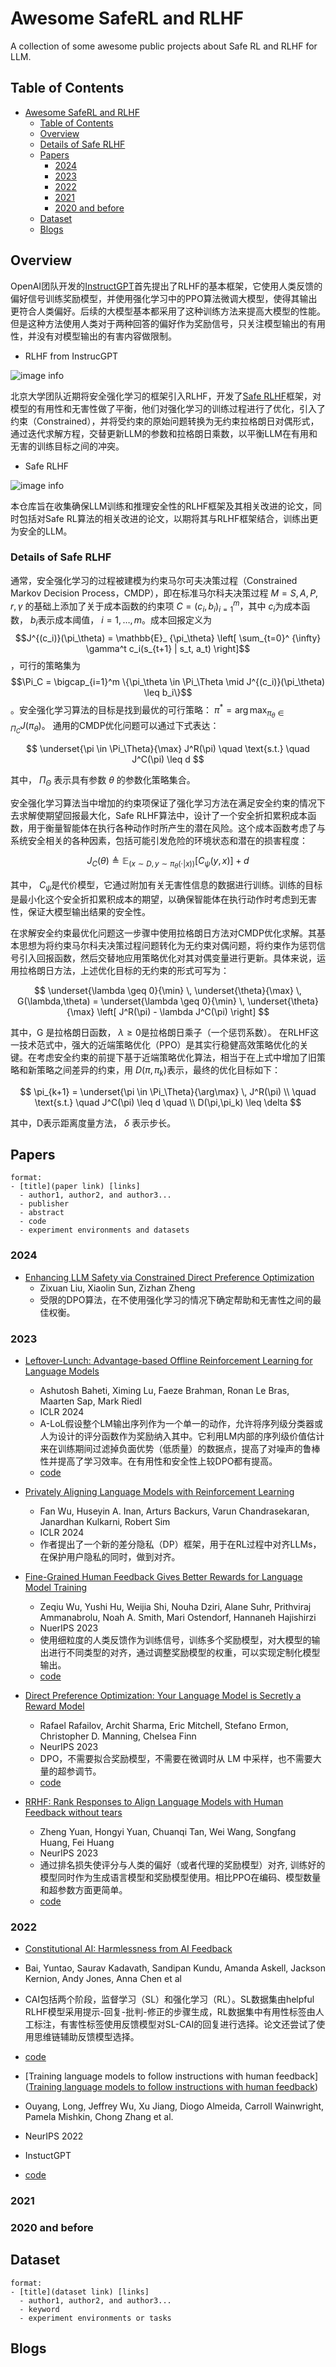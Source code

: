 # Awesome SafeRL and RLHF
A collection of some awesome public projects about Safe RL and RLHF for LLM.


## Table of Contents

- [Awesome SafeRL and RLHF](#awesome-saferl-and-rlhf)
  - [Table of Contents](#table-of-contents)
  - [Overview](#overview)
  - [Details of Safe RLHF ](#details-of-safe-rlhf)
  - [Papers](#papers)
    - [2024](#2024)
    - [2023](#2023)
    - [2022](#2022)
    - [2021](#2021)
    - [2020 and before](#2020-and-before)
  - [Dataset](#dataset)
  - [Blogs](#blogs)

## Overview

OpenAI团队开发的[InstructGPT](https://arxiv.org/abs/2203.02155)首先提出了RLHF的基本框架，它使用人类反馈的偏好信号训练奖励模型，并使用强化学习中的PPO算法微调大模型，使得其输出更符合人类偏好。后续的大模型基本都采用了这种训练方法来提高大模型的性能。但是这种方法使用人类对于两种回答的偏好作为奖励信号，只关注模型输出的有用性，并没有对模型输出的有害内容做限制。

- RLHF from InstrucGPT

![image info](./images/instructGPT.png)

北京大学团队近期将安全强化学习的框架引入RLHF，开发了[Safe RLHF](https://arxiv.org/abs/2310.12773)框架，对模型的有用性和无害性做了平衡，他们对强化学习的训练过程进行了优化，引入了约束（Constrained），并将受约束的原始问题转换为无约束拉格朗日对偶形式，通过迭代求解方程，交替更新LLM的参数和拉格朗日乘数，以平衡LLM在有用和无害的训练目标之间的冲突。

- Safe RLHF

![image info](./images/safeRLHF.png)

本仓库旨在收集确保LLM训练和推理安全性的RLHF框架及其相关改进的论文，同时包括对Safe RL算法的相关改进的论文，以期将其与RLHF框架结合，训练出更为安全的LLM。

### Details of Safe RLHF 


通常，安全强化学习的过程被建模为约束马尔可夫决策过程（Constrained Markov Decision Process，CMDP），即在标准马尔科夫决策过程 $M={S,A,P,r,\gamma}$ 的基础上添加了关于成本函数的约束项 $C = { (c_i, b_i) }_ {i=1} ^m$，其中 $c_i$为成本函数， $b_i$表示成本阈值， $i=1,…,m$。成本回报定义为 $$J^{(c_i)}(\pi_\theta) = \mathbb{E}_ {\pi_\theta} \left[ \sum_{t=0}^ {\infty} \gamma^t c_i(s_{t+1} | s_t, a_t) \right]$$，可行的策略集为 $$\Pi_C = \bigcap_{i=1}^m \{\pi_\theta \in \Pi_\Theta \mid J^{(c_i)}(\pi_\theta) \leq b_i\}$$。安全强化学习算法的目标是找到最优的可行策略： $\pi^* = \arg\max_{\pi_\theta \in \Pi_C} J(\pi_\theta)$。
通用的CMDP优化问题可以通过下式表达：

$$
\underset{\pi \in \Pi_\Theta}{\max} J^R(\pi) \quad \text{s.t.} \quad J^C(\pi) \leq d
$$

其中， $\Pi_\Theta$ 表示具有参数 $\theta$ 的参数化策略集合。

安全强化学习算法当中增加的约束项保证了强化学习方法在满足安全约束的情况下去求解使期望回报最大化，Safe RLHF算法中，设计了一个安全折扣累积成本函数，用于衡量智能体在执行各种动作时所产生的潜在风险。这个成本函数考虑了与系统安全相关的各种因素，包括可能引发危险的环境状态和潜在的损害程度：

$$
J_C(\theta) \triangleq \mathbb{E}_ {(x \sim D, y \sim \pi_\theta(\cdot|x))} [C_\psi(y,x)] + d
$$

其中， $C_\psi$是代价模型，它通过附加有关无害性信息的数据进行训练。训练的目标是最小化这个安全折扣累积成本的期望，以确保智能体在执行动作时考虑到无害性，保证大模型输出结果的安全性。

在求解安全约束最优化问题这一步骤中使用拉格朗日方法对CMDP优化求解。其基本思想为将约束马尔科夫决策过程问题转化为无约束对偶问题，将约束作为惩罚信号引入回报函数，然后交替地应用策略优化对其对偶变量进行更新。具体来说，运用拉格朗日方法，上述优化目标的无约束的形式可写为： 

$$
\underset{\lambda \geq 0}{\min} \, \underset{\theta}{\max} \, G(\lambda,\theta) = \underset{\lambda \geq 0}{\min} \, \underset{\theta}{\max} \left[ J^R(\pi) - \lambda J^C(\pi) \right]
$$

其中，G 是拉格朗日函数， $\lambda \geq 0$是拉格朗日乘子（一个惩罚系数）。
在RLHF这一技术范式中，强大的近端策略优化（PPO）是其实行稳健高效策略优化的关键。在考虑安全约束的前提下基于近端策略优化算法，相当于在上式中增加了旧策略和新策略之间差异的约束，用 $D(\pi,\pi_k)$表示，最终的优化目标如下：

$$
\pi_{k+1} = \underset{\pi \in \Pi_\Theta}{\arg\max} \, J^R(\pi) \\
\quad \text{s.t.} \quad J^C(\pi) \leq d \quad \\
D(\pi,\pi_k) \leq \delta
$$

其中，D表示距离度量方法， $\delta$ 表示步长。


## Papers

```
format:
- [title](paper link) [links]
  - author1, author2, and author3...
  - publisher
  - abstract
  - code
  - experiment environments and datasets
```

### 2024

- [Enhancing LLM Safety via Constrained Direct Preference Optimization](https://arxiv.org/abs/2403.02475)
  - Zixuan Liu, Xiaolin Sun, Zizhan Zheng
  - 受限的DPO算法，在不使用强化学习的情况下确定帮助和无害性之间的最佳权衡。

### 2023

- [Leftover-Lunch: Advantage-based Offline Reinforcement Learning for Language Models](https://ar5iv.labs.arxiv.org/html/2305.14718)
  - Ashutosh Baheti, Ximing Lu, Faeze Brahman, Ronan Le Bras, Maarten Sap, Mark Riedl
  - ICLR 2024
  - A-LoL假设整个LM输出序列作为一个单一的动作，允许将序列级分类器或人为设计的评分函数作为奖励纳入其中。它利用LM内部的序列级价值估计来在训练期间过滤掉负面优势（低质量）的数据点，提高了对噪声的鲁棒性并提高了学习效率。在有用性和安全性上较DPO都有提高。
  - [code](https://github.com/abaheti95/LoL-RL)
    
- [Privately Aligning Language Models with Reinforcement Learning](https://arxiv.org/abs/2310.16960)
  - Fan Wu, Huseyin A. Inan, Arturs Backurs, Varun Chandrasekaran, Janardhan Kulkarni, Robert Sim
  - ICLR 2024
  - 作者提出了一个新的差分隐私（DP）框架，用于在RL过程中对齐LLMs，在保护用户隐私的同时，做到对齐。

- [Fine-Grained Human Feedback Gives Better Rewards for Language Model Training](https://arxiv.org/abs/2306.01693)
  - Zeqiu Wu, Yushi Hu, Weijia Shi, Nouha Dziri, Alane Suhr, Prithviraj Ammanabrolu, Noah A. Smith, Mari Ostendorf, Hannaneh Hajishirzi
  - NuerIPS 2023
  - 使用细粒度的人类反馈作为训练信号，训练多个奖励模型，对大模型的输出进行不同类型的对齐，通过调整奖励模型的权重，可以实现定制化模型输出。
  - [code](https://github.com/allenai/FineGrainedRLHF)

- [Direct Preference Optimization: Your Language Model is Secretly a Reward Model](https://arxiv.org/abs/2305.18290)
  - Rafael Rafailov, Archit Sharma, Eric Mitchell, Stefano Ermon, Christopher D. Manning, Chelsea Finn
  - NeurIPS 2023
  - DPO，不需要拟合奖励模型，不需要在微调时从 LM 中采样，也不需要大量的超参调节。
  - [code](https://github.com/eric-mitchell/direct-preference-optimization)

- [RRHF: Rank Responses to Align Language Models with Human Feedback without tears](https://arxiv.org/abs/2304.05302)
  - Zheng Yuan, Hongyi Yuan, Chuanqi Tan, Wei Wang, Songfang Huang, Fei Huang
  - NeurIPS 2023
  - 通过排名损失使评分与人类的偏好（或者代理的奖励模型）对齐, 训练好的模型同时作为生成语言模型和奖励模型使用。相比PPO在编码、模型数量和超参数方面更简单。
  - [code](https://github.com/GanjinZero/RRHF)


### 2022
- [Constitutional AI: Harmlessness from AI Feedback](https://arxiv.org/abs/2212.08073)
- Bai, Yuntao, Saurav Kadavath, Sandipan Kundu, Amanda Askell, Jackson Kernion, Andy Jones, Anna Chen et al
- CAI包括两个阶段，监督学习（SL）和强化学习（RL）。SL数据集由helpful RLHF模型采用提示-回复-批判-修正的步骤生成，RL数据集中有用性标签由人工标注，有害性标签使用反馈模型对SL-CAI的回复进行选择。论文还尝试了使用思维链辅助反馈模型选择。
- [code](https://github.com/anthropics/ConstitutionalHarmlessnessPaper)

- [Training language models to follow instructions with human feedback]([Training language models to follow instructions with human feedback](https://proceedings.neurips.cc/paper_files/paper/2022/hash/b1efde53be364a73914f58805a001731-Abstract-Conference.html))
- Ouyang, Long, Jeffrey Wu, Xu Jiang, Diogo Almeida, Carroll Wainwright, Pamela Mishkin, Chong Zhang et al.
- NeurIPS 2022
- InstuctGPT
- [code](https://github.com/openai/following-instructions-human-feedback)

### 2021

### 2020 and before

## Dataset
```
format:
- [title](dataset link) [links]
  - author1, author2, and author3...
  - keyword
  - experiment environments or tasks
```




## Blogs



